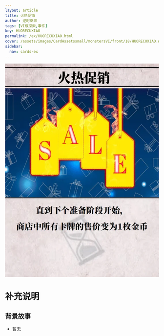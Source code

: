```yaml
---
layout: article
title: 火热促销
author: 逆时巫师
tags: [VI级探索,事件]
key: HUORECUXIAO
permalink: /ex/HUORECUXIAO.html
cover: /assets/images/CardAssetssmall/monstersVI/front/18/HUORECUXIAO.webp
sidebar:
  nav: cards-ex
---
```

![](/assets/images/CardAssets/monstersVI/front/18/HUORECUXIAO.webp)

# 补充说明



## 背景故事
* 暂无